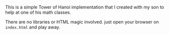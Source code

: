 This is a simple Tower of Hanoi implementation that I created with my son to help at one of his math classes.

There are no libraries or HTML magic involved. just open your browser on `index.html` and play away.